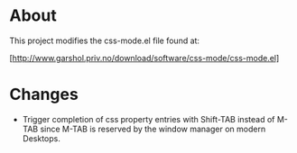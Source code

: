 About
====

This project modifies the css-mode.el file found at:

[http://www.garshol.priv.no/download/software/css-mode/css-mode.el]

Changes
=======

* Trigger completion of css property entries with Shift-TAB instead of
  M-TAB since M-TAB is reserved by the window manager on modern Desktops.

